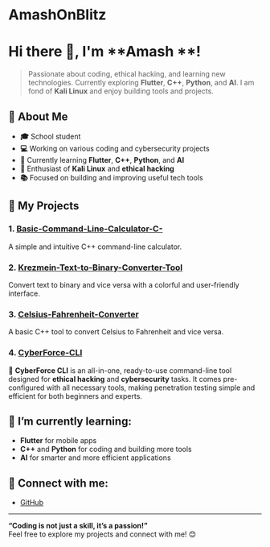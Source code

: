 # AmashOnBlitz
# Hi there 👋, I'm **Amash **!  
> Passionate about coding, ethical hacking, and learning new technologies. Currently exploring **Flutter**, **C++**, **Python**, and **AI**. I am fond of **Kali Linux** and enjoy building tools and projects.

## 🚀 About Me
- **🎓** School student  
- **💻** Working on various coding and cybersecurity projects  
- **🌱** Currently learning **Flutter**, **C++**, **Python**, and **AI**  
- **🔧** Enthusiast of **Kali Linux** and **ethical hacking**  
- **📚** Focused on building and improving useful tech tools

## 🔧 My Projects

### 1. [**Basic-Command-Line-Calculator-C-**](https://github.com/AmashOnBlitz/Basic-Command-Line-Calculator-C-)
A simple and intuitive C++ command-line calculator.

### 2. [**Krezmein-Text-to-Binary-Converter-Tool**](https://github.com/AmashOnBlitz/Krezmein-Text-to-Binary-Converter-Tool)
Convert text to binary and vice versa with a colorful and user-friendly interface.

### 3. [**Celsius-Fahrenheit-Converter**](https://github.com/AmashOnBlitz/Celsius-Fahrenheit-Converter)
A basic C++ tool to convert Celsius to Fahrenheit and vice versa.

### 4. [**CyberForce-CLI**](https://github.com/AmashOnBlitz/CyberForce-CLI)
🚀 **CyberForce CLI** is an all-in-one, ready-to-use command-line tool designed for **ethical hacking** and **cybersecurity** tasks. It comes pre-configured with all necessary tools, making penetration testing simple and efficient for both beginners and experts.

## 🌱 I’m currently learning:
- **Flutter** for mobile apps
- **C++** and **Python** for coding and building more tools
- **AI** for smarter and more efficient applications

## 🔗 Connect with me:
- [GitHub](https://github.com/AmashOnBlitz)

---

**“Coding is not just a skill, it’s a passion!”**  
Feel free to explore my projects and connect with me! 😊
